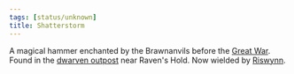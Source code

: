 ```yaml
---
tags: [status/unknown]
title: Shatterstorm
---
```



A magical hammer enchanted by the Brawnanvils before the [Great War](<../../../../events/1500s/great-war.md>). Found in the [dwarven outpost](<../../../../gazetteer/greater-dunmar/dunmari-basin/dwarven-outpost-raven-s-hold.md>) near Raven's Hold. Now wielded by [Riswynn](<../../../../people/pcs/dunmar-fellowship/riswynn.md>). 

